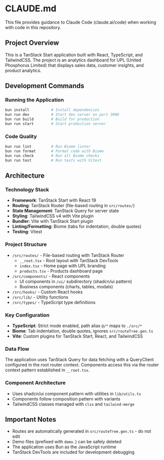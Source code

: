 # CLAUDE.md

This file provides guidance to Claude Code (claude.ai/code) when working with code in this repository.

## Project Overview
This is a TanStack Start application built with React, TypeScript, and TailwindCSS. The project is an analytics dashboard for UPL (United Phosphorus Limited) that displays sales data, customer insights, and product analytics.

## Development Commands

### Running the Application
```bash
bun install          # Install dependencies
bun run dev          # Start dev server on port 3000
bun run build        # Build for production
bun run start        # Start production server
```

### Code Quality
```bash
bun run lint         # Run Biome linter
bun run format       # Format code with Biome
bun run check        # Run all Biome checks
bun run test         # Run tests with Vitest
```

## Architecture

### Technology Stack
- **Framework**: TanStack Start with React 19
- **Routing**: TanStack Router (file-based routing in `src/routes/`)
- **State Management**: TanStack Query for server state
- **Styling**: TailwindCSS v4 with Vite plugin
- **Bundler**: Vite with TanStack Start plugin
- **Linting/Formatting**: Biome (tabs for indentation, double quotes)
- **Testing**: Vitest

### Project Structure
- `/src/routes/` - File-based routing with TanStack Router
  - `__root.tsx` - Root layout with TanStack DevTools
  - `index.tsx` - Home page with UPL branding
  - `products.tsx` - Products dashboard page
- `/src/components/` - React components
  - UI components in `/ui/` subdirectory (shadcn/ui pattern)
  - Business components (charts, tables, modals)
- `/src/hooks/` - Custom React hooks
- `/src/lib/` - Utility functions
- `/src/types/` - TypeScript type definitions

### Key Configuration
- **TypeScript**: Strict mode enabled, path alias `@/*` maps to `./src/*`
- **Biome**: Tab indentation, double quotes, ignores `src/routeTree.gen.ts`
- **Vite**: Custom plugins for TanStack Start, React, and TailwindCSS

### Data Flow
The application uses TanStack Query for data fetching with a QueryClient configured in the root router context. Components access this via the router context pattern established in `__root.tsx`.

### Component Architecture
- Uses shadcn/ui component pattern with utilities in `lib/utils.ts`
- Components follow composition pattern with variants
- TailwindCSS classes managed with `clsx` and `tailwind-merge`

## Important Notes
- Routes are automatically generated in `src/routeTree.gen.ts` - do not edit
- Demo files (prefixed with `demo.`) can be safely deleted
- The application uses Bun as the JavaScript runtime
- TanStack DevTools are included for development debugging